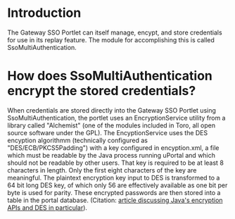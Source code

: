 # Introduction #

The Gateway SSO Portlet can itself manage, encypt, and store credentials for use in its replay feature.  The module for accomplishing this is called SsoMultiAuthentication.


# How does SsoMultiAuthentication encrypt the stored credentials? #

When credentials are stored directly into the Gateway SSO Portlet using SsoMultiAuthentication, the portlet uses an EncryptionService utility from a library called "Alchemist" (one of the modules included in Toro, all open source software under the GPL). The EncyptionService uses the DES encyption algorithmm (technically configured as "DES/ECB/PKCS5Padding") with a key configured in encyption.xml, a file which must be readable by the Java process running uPortal and which should not be readable by other users. That key is required to be at least 8 characters in length. Only the first eight characters of the key are meaningful. The plaintext encryption key input to DES is transformed to a 64 bit long DES key, of which only 56 are effectively available as one bit per byte is used for parity. These encrypted passwords are then stored into a table in the portal database. (Citation: [article discussing Java's encryption APIs and DES in particular](http://www.informit.com/articles/article.aspx?p=170967&seqNum=4)).